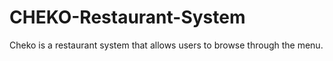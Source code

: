 # CHEKO-Restaurant-System
Cheko is a restaurant system that allows users to browse through the menu.
